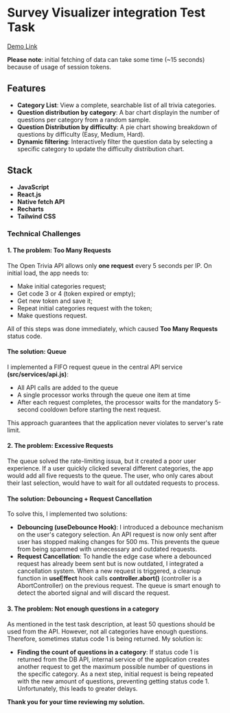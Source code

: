 # Survey Visualizer integration Test Task
[Demo Link](https://masqquerade.github.io/jb_survey_visualizer_integration/)

__Please note__: initial fetching of data can take some time (~15 seconds) because of usage of session tokens.

## Features
- __Category List__: View a complete, searchable list of all trivia categories.
- __Question distribution by category__: A bar chart displayin the number of questions per category from a random sample.
- __Question Distribution by difficulty__: A pie chart showing breakdown of questions by difficulty (Easy, Medium, Hard).
- __Dynamic filtering__: Interactively filter the question data by selecting a specific category to update the difficulty distribution chart.

## Stack
- __JavaScript__
- __React.js__
- __Native fetch API__
- __Recharts__
- __Tailwind CSS__

### Technical Challenges
#### 1. The problem: Too Many Requests
The Open Trivia API allows only __one request__ every 5 seconds per IP. On initial load, the app needs to:
- Make initial categories request;
- Get code 3 or 4 (token expired or empty);
- Get new token and save it;
- Repeat initial categories request with the token;
- Make questions request.

All of this steps was done immediately, which caused __Too Many Requests__ status code.

#### The solution: Queue
I implemented a FIFO request queue in the central API service __(src/services/api.js)__:
- All API calls are added to the queue
- A single processor works through the queue one item at time
- After each request completes, the processor waits for the mandatory 5-second cooldown before starting the next request.

This approach guarantees that the application never violates to server's rate limit.

#### 2. The problem: Excessive Requests
The queue solved the rate-limiting issua, but it created a poor user experience. If a user quickly clicked several different categories, the app would add all five requests to the queue. The user, who only cares about their last selection, would have to wait for all outdated requests to process.

#### The solution: Debouncing + Request Cancellation
To solve this, I implemented two solutions:
- __Debouncing (useDebounce Hook)__: I introduced a debounce mechanism on the user's category selection. An API request is now only sent after user has stopped making changes for 500 ms. This prevents the queue from being spammed with unnecessary and outdated requests.
- __Request Cancellation__: To handle the edge case where a debounced request has already beem sent but is now outdated, I integrated a cancellation system. When a new request is triggered, a cleanup function in __useEffect__ hook calls __controller.abort()__ (controller is a AbortController) on the previous request. The queue is smart enough to detect the aborted signal and will discard the request.

#### 3. The problem: Not enough questions in a category
As mentioned in the test task description, at least 50 questions should be used from the API. However, not all categories have enough questions. Therefore, sometimes status code 1 is being returned. My solution is:
- __Finding the count of questions in a category__: If status code 1 is returned from the DB API, internal service of the application creates another request to get the maximum possible number of questions in the specific category. As a next step, initial request is being repeated with the new amount of questions, preventing getting status code 1. Unfortunately, this leads to greater delays.

__Thank you for your time reviewing my solution.__
